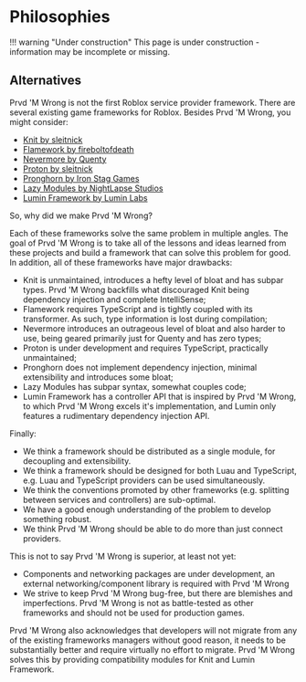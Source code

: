 # Philosophies

!!! warning "Under construction"
    This page is under construction - information may be incomplete or missing.

## Alternatives

Prvd 'M Wrong is not the first Roblox service provider framework. There are several existing
game frameworks for Roblox. Besides Prvd 'M Wrong, you might consider:

- [Knit by sleitnick](https://github.com/Sleitnick/Knit)
- [Flamework by fireboltofdeath](https://github.com/rbxts-flamework)
- [Nevermore by Quenty](https://github.com/Quenty/NevermoreEngine)
- [Proton by sleitnick](https://github.com/Sleitnick/rbxts-proton/)
- [Pronghorn by Iron Stag Games](https://github.com/Iron-Stag-Games/Pronghorn)
- [Lazy Modules by NightLapse Studios](https://github.com/NightLapse-Studios/LazyModules/)
- [Lumin Framework by Lumin Labs](https://github.com/lumin-dev/LuminFramework)

So, why did we make Prvd 'M Wrong?

Each of these frameworks solve the same problem in multiple angles. The goal of
Prvd 'M Wrong is to take all of the lessons and ideas learned from these projects
and build a framework that can solve this problem for good. In addition, all of
these frameworks have major drawbacks:

- Knit is unmaintained, introduces a hefty level of bloat and has subpar types.
  Prvd 'M Wrong backfills what discouraged Knit being dependency injection and
  complete IntelliSense;
- Flamework requires TypeScript and is tightly coupled with its transformer.
  As such, type information is lost during compilation;
- Nevermore introduces an outrageous level of bloat and also harder to use,
  being geared primarily just for Quenty and has zero types;
- Proton is under development and requires TypeScript, practically unmaintained;
- Pronghorn does not implement dependency injection, minimal extensibility and
  introduces some bloat;
- Lazy Modules has subpar syntax, somewhat couples code;
- Lumin Framework has a controller API that is inspired by Prvd 'M Wrong, to
  which Prvd 'M Wrong excels it's implementation, and Lumin only features a
  rudimentary dependency injection API.

Finally:

- We think a framework should be distributed as a single module, for decoupling
  and extensibility.
- We think a framework should be designed for both Luau and TypeScript, e.g.
  Luau and TypeScript providers can be used simultaneously.
- We think the conventions promoted by other frameworks (e.g. splitting between
  services and controllers) are sub-optimal.
- We have a good enough understanding of the problem to develop something
  robust.
- We think Prvd 'M Wrong should be able to do more than just connect providers.

This is not to say Prvd 'M Wrong is superior, at least not yet:

- Components and networking packages are under development, an external
  networking/component library is required with Prvd 'M Wrong
- We strive to keep Prvd 'M Wrong bug-free, but there are blemishes and
  imperfections. Prvd 'M Wrong is not as battle-tested as other frameworks and
  should not be used for production games.

Prvd 'M Wrong also acknowledges that developers will not migrate from any of the
existing frameworks managers without good reason, it needs to be substantially
better and require virtually no effort to migrate. Prvd 'M Wrong solves this by
providing compatibility modules for Knit and Lumin Framework.
